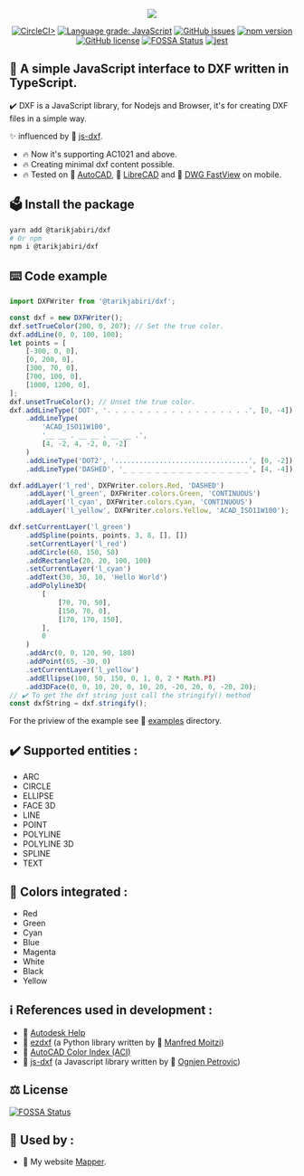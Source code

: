 <p align="center" width="100%">
    <img src="https://user-images.githubusercontent.com/6343314/147388566-504ce367-e662-4d09-aac9-f7c612bda0c3.png"> 
</p>

<div align="center">

[![CircleCI>](https://circleci.com/gh/tarikjabiri/dxf.svg?style=svg)](https://circleci.com/github/tarikjabiri/dxf)
[![Language grade: JavaScript](https://img.shields.io/lgtm/grade/javascript/g/tarikjabiri/dxf.svg?logo=lgtm&logoWidth=18)](https://lgtm.com/projects/g/tarikjabiri/dxf/context:javascript)
[![GitHub issues](https://img.shields.io/github/issues/tarikjabiri/dxf)](https://github.com/tarikjabiri/dxf/issues)
[![npm version](https://badge.fury.io/js/%40tarikjabiri%2Fdxf.svg)](https://badge.fury.io/js/%40tarikjabiri%2Fdxf)
[![GitHub license](https://img.shields.io/github/license/tarikjabiri/dxf)](https://github.com/tarikjabiri/dxf/blob/master/LICENSE.md)
[![FOSSA Status](https://app.fossa.com/api/projects/git%2Bgithub.com%2Ftarikjabiri%2Fdxf.svg?type=shield)](https://app.fossa.com/projects/git%2Bgithub.com%2Ftarikjabiri%2Fdxf?ref=badge_shield)
[![jest](https://jestjs.io/img/jest-badge.svg)](https://github.com/facebook/jest)

</div>
<!---[![Build Status](https://www.travis-ci.com/tarikjabiri/dxf.svg?branch=master)](https://www.travis-ci.com/tarikjabiri/dxf)-->
<!---[![Build status](https://ci.appveyor.com/api/projects/status/0k7rcm5jovyr05ua?svg=true)](https://ci.appveyor.com/project/tarikjabiri/dxf)-->
<!---[![Total alerts](https://img.shields.io/lgtm/alerts/g/tarikjabiri/dxf.svg?logo=lgtm&logoWidth=18)](https://lgtm.com/projects/g/tarikjabiri/dxf/alerts/)-->

## 🌟 A simple JavaScript interface to DXF written in TypeScript.

✔️ DXF is a JavaScript library, for Nodejs and Browser, it's for creating DXF files in a simple way.

✨ influenced by 🔗 [js-dxf](https://github.com/ognjen-petrovic/js-dxf).

-   🔥 Now it's supporting AC1021 and above.
-   🔥 Creating minimal dxf content possible.
-   🔥 Tested on 🔗 [AutoCAD](https://www.autodesk.com/products/autocad/overview), 🔗 [LibreCAD](https://librecad.org/) and 🔗 [DWG FastView](https://play.google.com/store/apps/details?id=com.gstarmc.android&hl=en&gl=US) on mobile.

## 🗳️ Install the package

```bash
yarn add @tarikjabiri/dxf
# Or npm
npm i @tarikjabiri/dxf
```

## ⌨️ Code example

```javascript
import DXFWriter from '@tarikjabiri/dxf';

const dxf = new DXFWriter();
dxf.setTrueColor(200, 0, 207); // Set the true color.
dxf.addLine(0, 0, 100, 100);
let points = [
    [-300, 0, 0],
    [0, 200, 0],
    [300, 70, 0],
    [700, 100, 0],
    [1000, 1200, 0],
];
dxf.unsetTrueColor(); // Unset the true color.
dxf.addLineType('DOT', '. . . . . . . . . . . . . . . . . .', [0, -4])
    .addLineType(
        'ACAD_ISO11W100',
        '__ __ . __ __ . __ __ .',
        [4, -2, 4, -2, 0, -2]
    )
    .addLineType('DOT2', '.................................', [0, -2])
    .addLineType('DASHED', '_ _ _ _ _ _ _ _ _ _ _ _ _ _ _ _', [4, -4]);

dxf.addLayer('l_red', DXFWriter.colors.Red, 'DASHED')
    .addLayer('l_green', DXFWriter.colors.Green, 'CONTINUOUS')
    .addLayer('l_cyan', DXFWriter.colors.Cyan, 'CONTINUOUS')
    .addLayer('l_yellow', DXFWriter.colors.Yellow, 'ACAD_ISO11W100');

dxf.setCurrentLayer('l_green')
    .addSpline(points, points, 3, 8, [], [])
    .setCurrentLayer('l_red')
    .addCircle(60, 150, 50)
    .addRectangle(20, 20, 100, 100)
    .setCurrentLayer('l_cyan')
    .addText(30, 30, 10, 'Hello World')
    .addPolyline3D(
        [
            [70, 70, 50],
            [150, 70, 0],
            [170, 170, 150],
        ],
        0
    )
    .addArc(0, 0, 120, 90, 180)
    .addPoint(65, -30, 0)
    .setCurrentLayer('l_yellow')
    .addEllipse(100, 50, 150, 0, 1, 0, 2 * Math.PI)
    .add3DFace(0, 0, 10, 20, 0, 10, 20, -20, 20, 0, -20, 20);
// ✔️ To get the dxf string just call the stringify() method
const dxfString = dxf.stringify();
```

For the priview of the example see 🔗 [examples](https://github.com/tarikjabiri/dxf/tree/master/examples) directory.

## ✔️ Supported entities :

-   ARC
-   CIRCLE
-   ELLIPSE
-   FACE 3D
-   LINE
-   POINT
-   POLYLINE
-   POLYLINE 3D
-   SPLINE
-   TEXT

## 💉 Colors integrated :

-   Red
-   Green
-   Cyan
-   Blue
-   Magenta
-   White
-   Black
-   Yellow

## ℹ️ References used in development :

-   🔗 [Autodesk Help](http://help.autodesk.com/view/OARX/2018/ENU/?guid=GUID-235B22E0-A567-4CF6-92D3-38A2306D73F3)
-   🔗 [ezdxf](https://ezdxf.readthedocs.io/en/stable/) (a Python library written by 🔗 [Manfred Moitzi](https://github.com/mozman))
-   🔗 [AutoCAD Color Index (ACI)](https://gohtx.com/acadcolors.php)
-   🔗 [js-dxf](https://github.com/ognjen-petrovic/js-dxf) (a Javascript library written by 🔗 [Ognjen Petrovic](https://github.com/ognjen-petrovic))

## ⚖️ License

[![FOSSA Status](https://app.fossa.com/api/projects/git%2Bgithub.com%2Ftarikjabiri%2Fdxf.svg?type=large)](https://app.fossa.com/projects/git%2Bgithub.com%2Ftarikjabiri%2Fdxf?ref=badge_large)

## 💯 Used by :

-   💖 My website [Mapper](https://mapper.ma).
